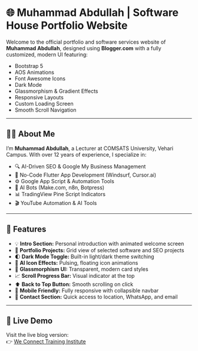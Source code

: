 # 🌐 Muhammad Abdullah | Software House Portfolio Website

Welcome to the official portfolio and software services website of **Muhammad Abdullah**, designed using **Blogger.com** with a fully customized, modern UI featuring:

- Bootstrap 5  
- AOS Animations  
- Font Awesome Icons  
- Dark Mode  
- Glassmorphism & Gradient Effects  
- Responsive Layouts  
- Custom Loading Screen  
- Smooth Scroll Navigation  

---

## 👨‍💼 About Me

I’m **Muhammad Abdullah**, a Lecturer at COMSATS University, Vehari Campus. With over 12 years of experience, I specialize in:

- 🔍 AI-Driven SEO & Google My Business Management  
- 📱 No-Code Flutter App Development (Windsurf, Cursor.ai)  
- ⚙️ Google App Script & Automation Tools  
- 🤖 AI Bots (Make.com, n8n, Botpress)  
- 📊 TradingView Pine Script Indicators  
- 🎬 YouTube Automation & AI Tools  

---

## 🚀 Features

- 💡 **Intro Section:** Personal introduction with animated welcome screen  
- 🧩 **Portfolio Projects:** Grid view of selected software and SEO projects  
- 🌓 **Dark Mode Toggle:** Built-in light/dark theme switching  
- 🧠 **AI Icon Effects:** Pulsing, floating icon animations  
- 🧼 **Glassmorphism UI:** Transparent, modern card styles  
- 📈 **Scroll Progress Bar:** Visual indicator at the top  
- ⬆️ **Back to Top Button:** Smooth scrolling on click  
- 📲 **Mobile Friendly:** Fully responsive with collapsible navbar  
- 📧 **Contact Section:** Quick access to location, WhatsApp, and email  

---

## 🔗 Live Demo

Visit the live blog version:  
👉 [We Connect Training Institute](https://weconnectvehari.blogspot.com/)
